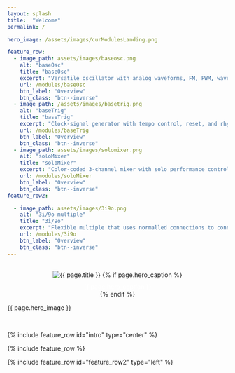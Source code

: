 ```yaml
---
layout: splash
title:  "Welcome"
permalink: /

hero_image: /assets/images/curModulesLanding.png

feature_row:
  - image_path: assets/images/baseosc.png
    alt: "baseOsc"
    title: "baseOsc"
    excerpt: "Versatile oscillator with analog waveforms, FM, PWM, wavetable synthesis, regular and digital noise, quantization, and bit reduction."
    url: /modules/baseOsc
    btn_label: "Overview"
    btn_class: "btn--inverse"
  - image_path: /assets/images/basetrig.png
    alt: "baseTrig"
    title: "baseTrig"
    excerpt: "Clock-signal generator with tempo control, reset, and rhythmic divisions."
    url: /modules/baseTrig
    btn_label: "Overview"
    btn_class: "btn--inverse"
  - image_path: assets/images/solomixer.png
    alt: "soloMixer"
    title: "soloMixer"
    excerpt: "Color-coded 3-channel mixer with solo performance control, cascading outputs, and CV offset."
    url: /modules/soloMixer
    btn_label: "Overview"
    btn_class: "btn--inverse"
feature_row2:

  - image_path: assets/images/3i9o.png
    alt: "3i/9o multiple"
    title: "3i/9o"
    excerpt: "Flexible multiple that uses normalled connections to connect outputs."
    url: /modules/3i9o
    btn_label: "Overview"
    btn_class: "btn--inverse"
---
```

<br> 
<div style="text-align: center;">
  <img src="{{ page.hero_image }}" alt="{{ page.title }}" style="max-width: 85%; height: auto; display: inline-block;">
  {% if page.hero_caption %}
  <div style="margin-top: 10px; color: white;">{{ page.hero_caption }}</div>
  {% endif %}
</div>
  <p>{{ page.hero_image }}</p>
<br>  
    

{% include feature_row id="intro" type="center" %}
<br>

{% include feature_row %}

{% include feature_row id="feature_row2" type="left" %}
